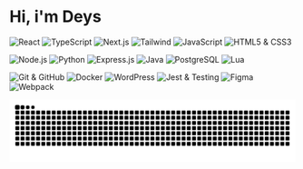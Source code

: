 # Hi, i'm Deys



<div> 
 
![React](https://img.shields.io/badge/React-a020f0?style=for-the-badge&logo=react&logoColor=white)
![TypeScript](https://img.shields.io/badge/TypeScript-b23ae6?style=for-the-badge&logo=typescript&logoColor=white)
![Next.js](https://img.shields.io/badge/Next.js-c54bdc?style=for-the-badge&logo=next.js&logoColor=white)
![Tailwind](https://img.shields.io/badge/Tailwind-d75dd2?style=for-the-badge&logo=tailwindcss&logoColor=white)
![JavaScript](https://img.shields.io/badge/JavaScript-e96fc8?style=for-the-badge&logo=javascript&logoColor=white)
![HTML5 & CSS3](https://img.shields.io/badge/HTML5%20%26%20CSS3-fb81be?style=for-the-badge&logo=html5&logoColor=white)



![Node.js](https://img.shields.io/badge/Node.js-6a0dad?style=for-the-badge&logo=node.js&logoColor=white)
![Python](https://img.shields.io/badge/Python-5e35b1?style=for-the-badge&logo=python&logoColor=white)
![Express.js](https://img.shields.io/badge/Express.js-4a47c2?style=for-the-badge&logo=express&logoColor=white)
![Java](https://img.shields.io/badge/Java-3761d8?style=for-the-badge&logo=openjdk&logoColor=white)
![PostgreSQL](https://img.shields.io/badge/PostgreSQL-2b6fea?style=for-the-badge&logo=postgresql&logoColor=white)
![Lua](https://img.shields.io/badge/Lua-1e90ff?style=for-the-badge&logo=lua&logoColor=white)


![Git & GitHub](https://img.shields.io/badge/Git%20%26%20GitHub-4b0082?style=for-the-badge&logo=github&logoColor=white)
![Docker](https://img.shields.io/badge/Docker-5a31a6?style=for-the-badge&logo=docker&logoColor=white)
![WordPress](https://img.shields.io/badge/WordPress-6640c9?style=for-the-badge&logo=wordpress&logoColor=white)
![Jest & Testing](https://img.shields.io/badge/Jest%20%26%20Testing-3f71d3?style=for-the-badge&logo=jest&logoColor=white)
![Figma](https://img.shields.io/badge/Figma-2b9ee5?style=for-the-badge&logo=figma&logoColor=white)
![Webpack](https://img.shields.io/badge/Webpack-00bcd4?style=for-the-badge&logo=webpack&logoColor=white)

 
</div>


  ![Snake animation](https://github.com/DeysRodrigues/DeysRodrigues/blob/output/github-contribution-grid-snake.svg)
  
 
